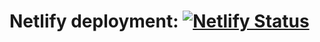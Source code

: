 # Netlify deployment: [![Netlify Status](https://api.netlify.com/api/v1/badges/45f48183-6a67-46b2-92b1-12cb0e892012/deploy-status)](https://app.netlify.com/projects/philm/deploys)
